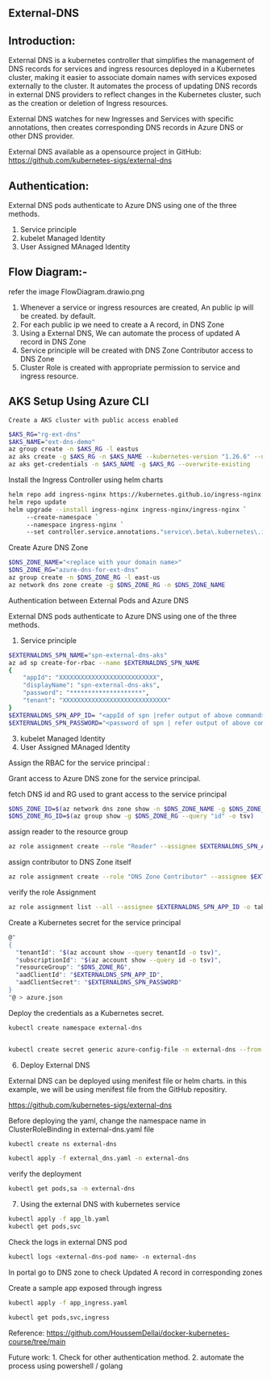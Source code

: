 ## External-DNS

## Introduction:

External DNS is a kubernetes controller that simplifies the management of DNS records for services and ingress resources deployed in a Kubernetes cluster, making it easier to associate domain names with services exposed externally to the cluster. It automates the process of updating DNS records in external DNS providers to reflect changes in the Kubernetes cluster, such as the creation or deletion of Ingress resources.

External DNS watches for new Ingresses and Services with specific annotations, then creates corresponding DNS records in Azure DNS or other DNS provider.

External DNS available as a opensource project in GitHub:  https://github.com/kubernetes-sigs/external-dns

## Authentication:

External DNS pods authenticate to Azure DNS using one of the three methods.
1. Service principle
2. kubelet Managed Identity
3. User Assigned MAnaged Identity

## Flow Diagram:- 
refer the image FlowDiagram.drawio.png

1. Whenever a service or ingress resources are created, An public ip will be created. by default. 
2. For each public ip we need to create a A record, in DNS Zone
3. Using a External DNS, We can automate the process of updated A record in DNS Zone
4. Service principle will be created with DNS Zone Contributor access to DNS Zone
5. Cluster Role is created with appropriate permission to service and ingress resource.


##  AKS Setup Using Azure CLI

    Create a AKS cluster with public access enabled
``` bash
$AKS_RG="rg-ext-dns"
$AKS_NAME="ext-dns-demo"
az group create -n $AKS_RG -l eastus
az aks create -g $AKS_RG -n $AKS_NAME --kubernetes-version "1.26.6" --node-count 3 --network-plugin azure
az aks get-credentials -n $AKS_NAME -g $AKS_RG --overwrite-existing
```

Install the Ingress Controller using helm charts

``` bash
helm repo add ingress-nginx https://kubernetes.github.io/ingress-nginx
helm repo update
helm upgrade --install ingress-nginx ingress-nginx/ingress-nginx `
     --create-namespace `
     --namespace ingress-nginx `
     --set controller.service.annotations."service\.beta\.kubernetes\.io/azure-load-balancer-health-probe-request-path"=/healthz
```

Create Azure DNS Zone
``` bash
$DNS_ZONE_NAME="<replace with your domain name>"
$DNS_ZONE_RG="azure-dns-for-ext-dns"
az group create -n $DNS_ZONE_RG -l east-us
az network dns zone create -g $DNS_ZONE_RG -n $DNS_ZONE_NAME
```

Authentication between External Pods and Azure DNS

External DNS pods authenticate to Azure DNS using one of the three methods.
1. Service principle
``` bash
$EXTERNALDNS_SPN_NAME="spn-external-dns-aks"
az ad sp create-for-rbac --name $EXTERNALDNS_SPN_NAME
{   
    "appId": "XXXXXXXXXXXXXXXXXXXXXXXXXXX",
    "displayName": "spn-external-dns-aks",
    "password": "********************",
    "tenant": "XXXXXXXXXXXXXXXXXXXXXXXXXXXXX"
}
$EXTERNALDNS_SPN_APP_ID= "<appId of spn |refer output of above command>"
$EXTERNALDNS_SPN_PASSWORD="<password of spn | refer output of above command>"
```

3. kubelet Managed Identity
4. User Assigned MAnaged Identity

Assign the RBAC for the service principal :

Grant access to Azure DNS zone for the service principal.

fetch DNS id and RG used to grant access to the service principal

``` bash
$DNS_ZONE_ID=$(az network dns zone show -n $DNS_ZONE_NAME -g $DNS_ZONE_RG --query "id" -o tsv)
$DNS_ZONE_RG_ID=$(az group show -g $DNS_ZONE_RG --query "id" -o tsv)
```
assign reader to the resource group

``` bash
az role assignment create --role "Reader" --assignee $EXTERNALDNS_SPN_APP_ID --scope $DNS_ZONE_RG_ID
```

assign contributor to DNS Zone itself
``` bash
az role assignment create --role "DNS Zone Contributor" --assignee $EXTERNALDNS_SPN_APP_ID --scope $DNS_ZONE_ID
```

verify the role Assignment

``` bash
az role assignment list --all --assignee $EXTERNALDNS_SPN_APP_ID -o table
```

Create a Kubernetes secret for the service principal
``` bash
@"
{
  "tenantId": "$(az account show --query tenantId -o tsv)",
  "subscriptionId": "$(az account show --query id -o tsv)",
  "resourceGroup": "$DNS_ZONE_RG",
  "aadClientId": "$EXTERNALDNS_SPN_APP_ID",
  "aadClientSecret": "$EXTERNALDNS_SPN_PASSWORD"
}
"@ > azure.json
```

Deploy the credentials as a Kubernetes secret.

``` bash
kubectl create namespace external-dns


kubectl create secret generic azure-config-file -n external-dns --from-file azure.json
```
6. Deploy External DNS

External DNS can be deployed using menifest file or helm charts. in this example, we will be using menifest file from the GitHub repositiry.

https://github.com/kubernetes-sigs/external-dns


Before deploying the yaml, change the namespace name in ClusterRoleBinding in external-dns.yaml file
``` bash
kubectl create ns external-dns

kubectl apply -f external_dns.yaml -n external-dns
```
verify the deployment
``` bash
kubectl get pods,sa -n external-dns
```
7. Using the external DNS with kubernetes service
``` bash
kubectl apply -f app_lb.yaml 
kubectl get pods,svc
```
Check the logs in  external DNS pod
``` bash
kubectl logs <external-dns-pod name> -n external-dns
```
In portal go to DNS zone to check Updated A record in corresponding zones

Create a sample app exposed through ingress
``` bash
kubectl apply -f app_ingress.yaml

kubectl get pods,svc,ingress
```
Reference:
    https://github.com/HoussemDellai/docker-kubernetes-course/tree/main


Future work:
    1. Check for other authentication method.
    2. automate the process using powershell / golang
